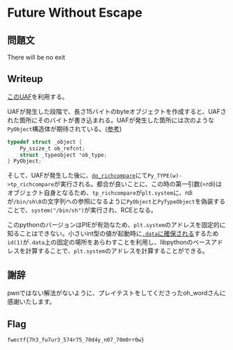 # Future Without Escape

## 問題文

There will be no exit

## Writeup

[このUAF](https://github.com/python/cpython/issues/126405)を利用する。

UAFが発生した段階で、長さ15バイトのbyteオブジェクトを作成すると、UAFされた箇所にそのバイトが書き込まれる。UAFが発生した箇所には次のような`PyObject`構造体が期待されている。([参考](https://github.com/python/cpython/blob/c22cc8fccdd299fa923f04e253a3f7c59ce88bfe/Include/object.h#L125))

```c
typedef struct _object {  
    Py_ssize_t ob_refcnt;
    struct _typeobject *ob_type;
} PyObject;
```

そして、UAFが発生した後に、[`do_richcompare`](https://github.com/python/cpython/blob/ab2a3dda1d3b6668162a847bf5b6aca2855a3416/Objects/object.c#L1044)にて`Py_TYPE(w)->tp_richcompare`が実行される。都合が良いことに、この時の第一引数(=rdi)はオブジェクト自身となるため、`tp_richcompare`が`plt.system`に、rdiが`/bin/sh\0`の文字列への参照になるように`PyObject`と`PyTypeObject`を偽装することで、`system("/bin/sh")`が実行され、RCEとなる。

このpythonのバージョンはPIEが有効なため、`plt.system`のアドレスを固定的に知ることはできない。小さいint型の値が起動時に[`.data`に確保される](https://github.com/python/cpython/blob/3cfab449ab1e3c1472d2a33dc3fae3dc06c39f7b/Include/internal/pycore_runtime_structs.h#L121)するため`id(1)`が`.data`上の固定の場所をあらわすことを利用し、libpythonのベースアドレスを計算することで、`plt.system`のアドレスを計算することができる。

## 謝辞

pwnではない解法がないように、プレイテストをしてくださったoh_wordさんに感謝いたします。

## Flag

`fwectf{7h3_fu7ur3_574r75_70d4y_n07_70m0rr0w}`

